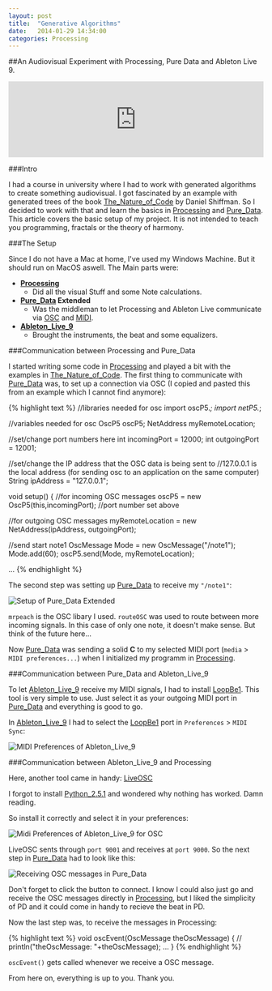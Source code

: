```yaml
---
layout: post
title:  "Generative Algorithms"
date:   2014-01-29 14:34:00
categories: Processing
---
```


##An Audiovisual Experiment with Processing, Pure Data and Ableton Live 9.

<iframe width="100%" src="http://www.youtube.com/embed/JF1iBrVK50A?showinfo=0&controls=1&theme=light&color=white" frameborder="0" allowfullscreen></iframe>

###Intro

I had a course in university where I had to work with generated algorithms to create something audiovisual. I got fascinated by an example with generated trees of the book [The_Nature_of_Code] by Daniel Shiffman. So I decided to work with that and learn the basics in [Processing] and [Pure_Data]. This article covers the basic setup of my project. It is not intended to teach you programming, fractals or the theory of harmony. 

###The Setup

Since I do not have a Mac at home, I've used my Windows Machine. But it should run on MacOS aswell. The Main parts were: 

* **[Processing]**
    - Did all the visual Stuff and some Note calculations.
* **[Pure_Data] Extended**
    - Was the middleman to let Processing and Ableton Live communicate via [OSC] and [MIDI].
* **[Ableton_Live_9]**
    - Brought the instruments, the beat and some equalizers.

###Communication between Processing and Pure_Data

I started writing some code in [Processing] and played a bit with the examples in [The_Nature_of_Code]. The first thing to communicate with [Pure_Data] was, to set up a connection via OSC 
(I copied and pasted this from an example which I cannot find anymore):

{% highlight text %}
//libraries needed for osc
import oscP5.*;
import netP5.*;

//variables needed for osc
OscP5 oscP5;
NetAddress myRemoteLocation;

//set/change port numbers here
int incomingPort = 12000;
int outgoingPort = 12001;

//set/change the IP address that the OSC data is being sent to
//127.0.0.1 is the local address (for sending osc to an application on the same computer)
String ipAddress = "127.0.0.1";

void setup() {
  //for incoming OSC messages
  oscP5 = new OscP5(this,incomingPort); //port number set above
  
  //for outgoing OSC messages
  myRemoteLocation = new NetAddress(ipAddress, outgoingPort);
  
  //send start note1
  OscMessage Mode = new OscMessage("/note1");
  Mode.add(60);
  oscP5.send(Mode, myRemoteLocation);

  ...
{% endhighlight %}

The second step was setting up [Pure_Data] to receive my `"/note1"`:

![Setup of Pure_Data Extended](assets/generative-algorithms/fig_01.png)

`mrpeach` is the OSC libary I used. `routeOSC` was used to route between more incoming signals. In this case of only one note, it doesn't make sense. But think of the future here...

Now [Pure_Data] was sending a solid **C** to my selected MIDI port (`media` > `MIDI preferences...`) when I initialized my programm in [Processing]. 

###Communication between Pure_Data and Ableton_Live_9

To let [Ableton_Live_9] receive my MIDI signals, I had to install [LoopBe1]. This tool is very simple to use. Just select it as your outgoing MIDI port in [Pure_Data] and everything is good to go.

In [Ableton_Live_9] I had to select the [LoopBe1] port in `Preferences` > `MIDI Sync`:

![MIDI Preferences of Ableton_Live_9](assets/generative-algorithms/fig_02_ableton_live_prefs.png)


###Communication between Ableton_Live_9 and Processing

Here, another tool came in handy: [LiveOSC]

I forgot to install [Python_2.5.1] and wondered why nothing has worked. Damn reading.

So install it correctly and select it in your preferences:

![Midi Preferences of Ableton_Live_9 for OSC](assets/generative-algorithms/fig_04_ableton.png) 

LiveOSC sents through `port 9001` and receives at `port 9000`. So the next step in [Pure_Data] had to look like this:

![Receiving OSC messages in Pure_Data](assets/generative-algorithms/fig_03_pd.png) 

Don't forget to click the button to connect. I know I could also just go and receive the OSC messages directly in [Processing], but I liked the simplicity of PD and it could come in handy to recieve the beat in PD.

Now the last step was, to receive the messages in Processing:

{% highlight text %}
void oscEvent(OscMessage theOscMessage) {
  // println("theOscMessage: "+theOscMessage);
  ...
}
{% endhighlight %}  

`oscEvent()` gets called whenever we receive a OSC message. 

From here on, everything is up to you. Thank you. 


[Processing]: http://processing.org/
[Pure_Data]: http://puredata.info/
[Ableton_Live_9]: https://www.ableton.com/de/live/new-in-9/
[The_Nature_of_Code]:http://natureofcode.com/book/
[OSC]: http://en.wikipedia.org/wiki/Open_Sound_Control
[MIDI]: http://en.wikipedia.org/wiki/Musical_Instrument_Digital_Interface
[LoopBe1]: http://www.nerds.de/en/download.html
[LiveOSC]: http://livecontrol.q3f.org/ableton-liveapi/liveosc/
[Python_2.5.1]: http://www.python.org/download/releases/2.5.1/


